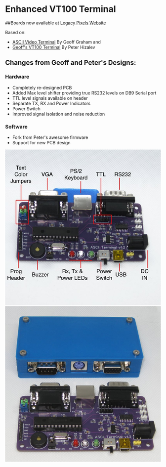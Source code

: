 # Enhanced VT100 Terminal

##Boards now available at [Legacy Pixels Website](https://www/legacypixels.com/)

Based on:
* [ASCII Video Terminal](https://geoffg.net/terminal.html) By Geoff Graham
and
* [Geoff's VT100 Terminal](https://github.com/petrohi/terminal) By Peter Hizalev


## Changes from Geoff and Peter's Designs:

### Hardware
* Completely re-designed PCB
* Added Max level shifter providing true RS232 levels on DB9 Serial port
* TTL level signals available on header
* Separate TX, RX and Power Indicators
* Power Switch
* Improved signal isolation and noise reduction

### Software
* Fork from Peter's awesome firmware
* Support for new PCB design


![Hardware Features](/doc/vt100_labeled_800x800.jpg)
![Case](/doc/vt100_case_800x800.jpg)

